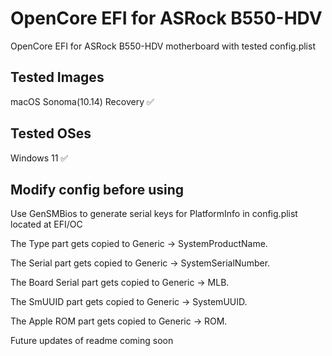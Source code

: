 # OpenCore EFI for ASRock B550-HDV
OpenCore EFI for ASRock B550-HDV motherboard with tested config.plist

## Tested Images
macOS Sonoma(10.14) Recovery ✅

## Tested OSes 
Windows 11 ✅

## Modify config before using

Use GenSMBios to generate serial keys for PlatformInfo in config.plist located at EFI/OC

The Type part gets copied to Generic -> SystemProductName.

The Serial part gets copied to Generic -> SystemSerialNumber.

The Board Serial part gets copied to Generic -> MLB.

The SmUUID part gets copied to Generic -> SystemUUID.

The Apple ROM part gets copied to Generic -> ROM.

Future updates of readme coming soon
